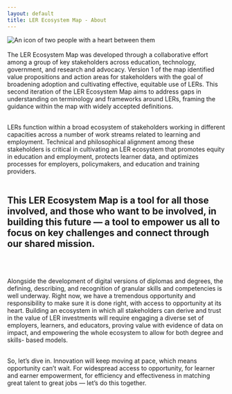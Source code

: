 ```yaml
---
layout: default
title: LER Ecosystem Map - About
---
```


<section class="section-intro-content">
	<div class="intro-content sticky">
		<div class="intro-content-image-div">		
			<img src="https://assets-global.website-files.com/64e3ac967b3bf90d2587fa3c/64e3ac967b3bf90d2587fa5f_LER_support.svg" loading="lazy" alt="An icon of two people with a heart between them" class="imagine-image"/></b> <br><br>
<div class="body-text-medium">
The LER Ecosystem Map was developed through a collaborative effort among a group of key stakeholders across education, technology, government, and research and advocacy. Version 1 of the map identified value propositions and action areas for stakeholders with the goal of broadening adoption and cultivating effective, equitable use of LERs. This second iteration of the LER Ecosystem Map aims to address gaps in understanding on terminology and frameworks around LERs, framing the guidance within the map with widely accepted definitions. <br><br>

LERs function within a broad ecosystem of stakeholders working in different capacities across a number of work streams related to learning and employment. Technical and philosophical alignment among these stakeholders is critical in cultivating an LER ecosystem that promotes equity in education and employment, protects learner data, and optimizes processes for employers, policymakers, and education and training providers. <br><br>

<h2>This LER Ecosystem Map is a tool for all those involved, and those who want to be involved, in building this future — a tool to empower us all to focus on key challenges and connect through our shared mission. </h2> <br><br>

Alongside the development of digital versions of diplomas and degrees, the defining, describing,  and recognition of granular skills and competencies is well underway. Right now, we have a tremendous opportunity and responsibility to make sure it is done right, with access to opportunity at its heart. Building an ecosystem in which all stakeholders can derive and trust in the value of LER investments will require engaging a diverse set of employers, learners, and educators, proving value with evidence of data on impact, and empowering the whole ecosystem to allow for both degree and skills- based models. <br><br>

So, let’s dive in. Innovation will keep moving at pace, which means opportunity can’t wait. For widespread access to opportunity, for learner and earner empowerment, for efficiency and effectiveness in matching great talent to great jobs — let’s do this together. 

			
</section>
